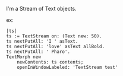I'm a Stream of Text objects. 

ex:

	|ts|
	ts := TextStream on: (Text new: 50).
 	ts nextPutAll: 'I ' asText.
	ts nextPutAll: 'love' asText allBold.
 	ts nextPutAll: ' Pharo'.
	TextMorph new 
		newContents: ts contents;
 		openInWindowLabeled: 'TextStream test'